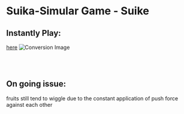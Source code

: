 # Suika-Simular Game - Suike

## Instantly Play:

<a href="https://phuahjinwei.github.io/Suika-Simulator/src/suikeGame.html">here</a>
<img src="src/img/concept_PageDesign_v1.jpg" alt="Conversion Image" />

<br/><br/>

## On going issue:

fruits still tend to wiggle due to the constant application of push force against each other
